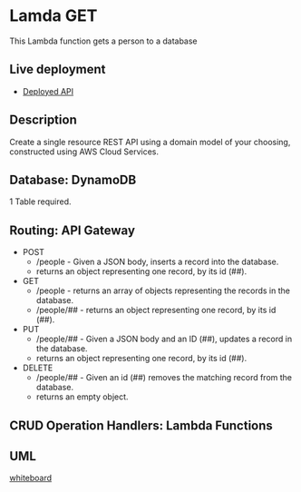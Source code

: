 # Lamda GET

This Lambda function gets a person to a database

## Live deployment
- [Deployed API](https://yjmx6t39sk.execute-api.us-west-2.amazonaws.com/Completed/people)

## Description
Create a single resource REST API using a domain model of your choosing, constructed using AWS Cloud Services.

## Database: DynamoDB
1 Table required.

## Routing: API Gateway
- POST
  - /people - Given a JSON body, inserts a record into the database.
  - returns an object representing one record, by its id (##).
- GET
  - /people - returns an array of objects representing the records in the database.
  - /people/## - returns an object representing one record, by its id (##).
- PUT
  - /people/## - Given a JSON body and an ID (##), updates a record in the database.
  - returns an object representing one record, by its id (##).
- DELETE
  - /people/## - Given an id (##) removes the matching record from the database.
  - returns an empty object.

## CRUD Operation Handlers: Lambda Functions

## UML
[whiteboard](https://projects.invisionapp.com/freehand/document/ymzXIrXeC)
